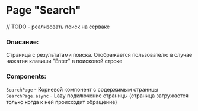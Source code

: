 # Page "Search"

// TODO - реализовать поиск на серваке

### Описание:
Страница с результатами поиска. Отображается пользователю в случае нажатия клавиши "Enter" в поисковой строке

### Components:

`SearchPage` - Корневой компонент с содержимым страницы
`SearchPage.async` - Lazy подключение страницы (страница загружается только когда к ней происходит обращение)
